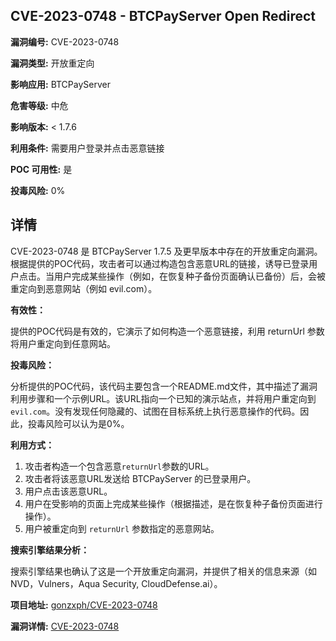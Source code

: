 ## CVE-2023-0748 - BTCPayServer Open Redirect

**漏洞编号:** CVE-2023-0748

**漏洞类型:** 开放重定向

**影响应用:** BTCPayServer

**危害等级:** 中危

**影响版本:** < 1.7.6

**利用条件:** 需要用户登录并点击恶意链接

**POC 可用性:** 是

**投毒风险:** 0%

## 详情

CVE-2023-0748 是 BTCPayServer 1.7.5 及更早版本中存在的开放重定向漏洞。根据提供的POC代码，攻击者可以通过构造包含恶意URL的链接，诱导已登录用户点击。当用户完成某些操作（例如，在恢复种子备份页面确认已备份）后，会被重定向到恶意网站（例如 evil.com）。

**有效性：**

提供的POC代码是有效的，它演示了如何构造一个恶意链接，利用 returnUrl 参数将用户重定向到任意网站。

**投毒风险：**

分析提供的POC代码，该代码主要包含一个README.md文件，其中描述了漏洞利用步骤和一个示例URL。该URL指向一个已知的演示站点，并将用户重定向到`evil.com`。没有发现任何隐藏的、试图在目标系统上执行恶意操作的代码。因此，投毒风险可以认为是0%。

**利用方式：**

1.  攻击者构造一个包含恶意`returnUrl`参数的URL。
2.  攻击者将该恶意URL发送给 BTCPayServer 的已登录用户。
3.  用户点击该恶意URL。
4.  用户在受影响的页面上完成某些操作（根据描述，是在恢复种子备份页面进行操作）。
5.  用户被重定向到 `returnUrl` 参数指定的恶意网站。

**搜索引擎结果分析：**

搜索引擎结果也确认了这是一个开放重定向漏洞，并提供了相关的信息来源（如NVD，Vulners，Aqua Security, CloudDefense.ai）。

**项目地址:** [gonzxph/CVE-2023-0748](https://github.com/gonzxph/CVE-2023-0748)

**漏洞详情:** [CVE-2023-0748](https://nvd.nist.gov/vuln/detail/CVE-2023-0748)